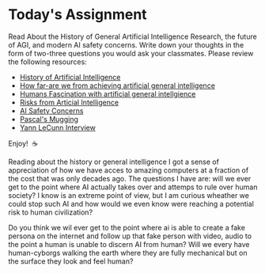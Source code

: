 # Today's Assignment

Read About the History of General Artificial Intelligence Research, the future of AGI, and modern AI safety concerns. Write down your thoughts in the form of two-three questions you would ask your classmates. Please review the following resources:

* [History of Artificial Intelligence](http://sitn.hms.harvard.edu/flash/2017/history-artificial-intelligence/)
* [How far-are we from achieving artificial general intelligence](https://www.forbes.com/sites/cognitiveworld/2019/06/10/how-far-are-we-from-achieving-artificial-general-intelligence/#e8aa1876dc4d)
* [Humans Fascination with artificial general intellgience](https://www.informationweek.com/big-data/ai-machine-learning/humans-fascination-with-artificial-general-intelligence/a/d-id/1334885) 
* [Risks from Articial Intelligence](https://www.cser.ac.uk/research/risks-from-artificial-intelligence/) 
* [AI Safety Concerns](https://www.vox.com/future-perfect/2019/1/9/18174081/fhi-govai-ai-safety-american-public-worried-ai-catastrophe)
* [Pascal's Mugging](https://www.youtube.com/watch?v=JRuNA2eK7w0)
* [Yann LeCunn Interview](https://www.youtube.com/watch?v=SGSOCuByo24)

Enjoy!  :coffee:

Reading about the history or general intelligence I got a sense of appreciation of how we have acces to amazing computers at a fraction of the cost that was only decades ago. The questions I have are: will we ever get to the point where AI actually takes over and attemps to rule over human society? I know is an extreme point of view, but I am curious wheather we could stop such AI and how would we even know were reaching a potential risk to human civilization?

Do you think we wil ever get to the point where ai is able to create a fake persona on the internet and follow up that fake person with video, audio to the point a human is unable to discern AI from human? Will we every have human-cyborgs walking the earth where they are fully mechanical but on the surface they look and feel human?